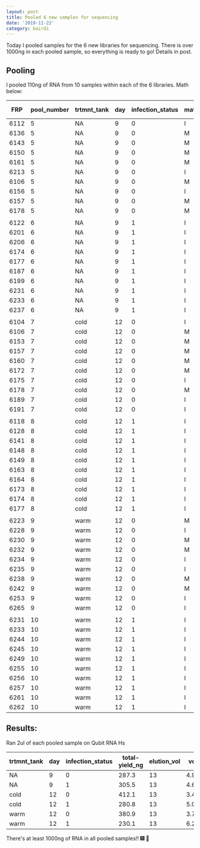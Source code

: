 ```yaml
---
layout: post
title: Pooled 6 new samples for sequencing 
date: '2019-11-22'
category: bairdi
---
```

Today I pooled samples for the 6 new libraries for sequencing. There is over 1000ng in each pooled sample, so everything is ready to go! Details in post. 

## Pooling
I pooled 110ng of RNA from 10 samples within each of the 6 libraries. Math below: 

| FRP  | pool_number | trtmnt_tank | day | infection_status | maturity | tube_number | total-yield_ng | elution_vol | vol_for_pool |
|------|-------------|-------------|-----|------------------|----------|-------------|----------------|-------------|--------------|
| 6112 | 5           | NA          | 9   | 0                | I        | 28          | 287.3          | 13          | 4.977        |
| 6136 | 5           | NA          | 9   | 0                | M        | 91          | 204.1          | 13          | 7.006        |
| 6143 | 5           | NA          | 9   | 0                | M        | 10          | 297.7          | 13          | 4.803        |
| 6150 | 5           | NA          | 9   | 0                | M        | 119         | 419.9          | 13          | 3.406        |
| 6161 | 5           | NA          | 9   | 0                | M        | 53          | 405.6          | 13          | 3.526        |
| 6213 | 5           | NA          | 9   | 0                | I        | 108         | 176.8          | 13          | 8.088        |
| 6106 | 5           | NA          | 9   | 0                | M        | 5           | 174.2          | 13          | 8.209        |
| 6156 | 5           | NA          | 9   | 0                | I        | 24          | 366.6          | 13          | 3.901        |
| 6157 | 5           | NA          | 9   | 0                | M        | 169         | 365.3          | 13          | 3.915        |
| 6178 | 5           | NA          | 9   | 0                | M        | 124         | 296.4          | 13          | 4.825        |
|      |             |             |     |                  |          |             |                |             |              |
| 6122 | 6           | NA          | 9   | 1                | I        | 133         | 305.5          | 13          | 4.681        |
| 6201 | 6           | NA          | 9   | 1                | I        | 163         | 211.9          | 13          | 6.748        |
| 6206 | 6           | NA          | 9   | 1                | I        | 103         | 208            | 13          | 6.875        |
| 6174 | 6           | NA          | 9   | 1                | I        | 20          | 360.1          | 13          | 3.971        |
| 6177 | 6           | NA          | 9   | 1                | I        | 54          | 327.6          | 13          | 4.365        |
| 6187 | 6           | NA          | 9   | 1                | I        | 158         | 241.8          | 13          | 5.914        |
| 6199 | 6           | NA          | 9   | 1                | I        | 151         | 241.8          | 13          | 5.914        |
| 6231 | 6           | NA          | 9   | 1                | I        | 102         | 188.5          | 13          | 7.586        |
| 6233 | 6           | NA          | 9   | 1                | I        | 117         | 300.3          | 13          | 4.762        |
| 6237 | 6           | NA          | 9   | 1                | I        | 17          | 226.2          | 13          | 6.322        |
|      |             |             |     |                  |          |             |                |             |              |
| 6104 | 7           | cold        | 12  | 0                | I        | 259         | 412.1          | 13          | 3.470        |
| 6106 | 7           | cold        | 12  | 0                | M        | 241         | 169            | 13          | 8.462        |
| 6153 | 7           | cold        | 12  | 0                | M        | 209         | 315.9          | 13          | 4.527        |
| 6157 | 7           | cold        | 12  | 0                | M        | 224         | 249.6          | 13          | 5.729        |
| 6160 | 7           | cold        | 12  | 0                | M        | 238         | 494            | 13          | 2.895        |
| 6172 | 7           | cold        | 12  | 0                | M        | 316         | 373.1          | 13          | 3.833        |
| 6175 | 7           | cold        | 12  | 0                | I        | 246         | 269.1          | 13          | 5.314        |
| 6178 | 7           | cold        | 12  | 0                | M        | 218         | 162.5          | 13          | 8.800        |
| 6189 | 7           | cold        | 12  | 0                | I        | 216         | 577.2          | 13          | 2.477        |
| 6191 | 7           | cold        | 12  | 0                | I        | 227         | 234            | 13          | 6.111        |
|      |             |             |     |                  |          |             |                |             |              |
| 6118 | 8           | cold        | 12  | 1                | I        | 240         | 280.8          | 13          | 5.093        |
| 6128 | 8           | cold        | 12  | 1                | I        | 231         | 492.7          | 13          | 2.902        |
| 6141 | 8           | cold        | 12  | 1                | I        | 249         | 241.8          | 13          | 5.914        |
| 6148 | 8           | cold        | 12  | 1                | I        | 213         | 442            | 13          | 3.235        |
| 6149 | 8           | cold        | 12  | 1                | I        | 226         | 340.6          | 13          | 4.198        |
| 6163 | 8           | cold        | 12  | 1                | I        | 228         | 364            | 13          | 3.929        |
| 6164 | 8           | cold        | 12  | 1                | I        | 257         | 353.6          | 13          | 4.044        |
| 6173 | 8           | cold        | 12  | 1                | I        | 210         | 432.9          | 13          | 3.303        |
| 6174 | 8           | cold        | 12  | 1                | I        | 233         | 457.6          | 13          | 3.125        |
| 6177 | 8           | cold        | 12  | 1                | I        | 250         | 410.8          | 13          | 3.481        |
|      |             |             |     |                  |          |             |                |             |              |
| 6223 | 9           | warm        | 12  | 0                | M        | 270         | 380.9          | 13          | 3.754        |
| 6228 | 9           | warm        | 12  | 0                | I        | 290         | 370.5          | 13          | 3.860        |
| 6230 | 9           | warm        | 12  | 0                | M        | 292         | 223.6          | 13          | 6.395        |
| 6232 | 9           | warm        | 12  | 0                | M        | 286         | 663            | 13          | 2.157        |
| 6234 | 9           | warm        | 12  | 0                | I        | 263         | 345.8          | 13          | 4.135        |
| 6235 | 9           | warm        | 12  | 0                | I        | 297         | 531.7          | 13          | 2.689        |
| 6238 | 9           | warm        | 12  | 0                | M        | 375         | 301.6          | 13          | 4.741        |
| 6242 | 9           | warm        | 12  | 0                | M        | 377         | 289.9          | 13          | 4.933        |
| 6253 | 9           | warm        | 12  | 0                | I        | 275         | 387.4          | 13          | 3.691        |
| 6265 | 9           | warm        | 12  | 0                | I        | 282         | 317.2          | 13          | 4.508        |
|      |             |             |     |                  |          |             |                |             |              |
| 6231 | 10          | warm        | 12  | 1                | I        | 278         | 230.1          | 13          | 6.215        |
| 6233 | 10          | warm        | 12  | 1                | I        | 371         | 370.5          | 13          | 3.860        |
| 6244 | 10          | warm        | 12  | 1                | I        | 284         | 358.8          | 13          | 3.986        |
| 6245 | 10          | warm        | 12  | 1                | I        | 365         | 481            | 13          | 2.973        |
| 6249 | 10          | warm        | 12  | 1                | I        | 279         | 461.5          | 13          | 3.099        |
| 6255 | 10          | warm        | 12  | 1                | I        | 262         | 536.9          | 13          | 2.663        |
| 6256 | 10          | warm        | 12  | 1                | I        | 283         | 247            | 13          | 5.789        |
| 6257 | 10          | warm        | 12  | 1                | I        | 363         | 269.1          | 13          | 5.314        |
| 6261 | 10          | warm        | 12  | 1                | I        | 273         | 469.3          | 13          | 3.047        |
| 6262 | 10          | warm        | 12  | 1                | I        | 289         | 352.3          | 13          | 4.059        |

## Results: 
Ran 2ul of each pooled sample on Qubit RNA Hs

| trtmnt_tank | day | infection_status | total-yield_ng | elution_vol | vol_for_pool | total_vol_ul | qubit_vol_ul | qubit_sample_ng | total_ng_RNA_pool | final_sample_vol |
|-------------|-----|------------------|----------------|-------------|--------------|--------------|--------------|-----------------|-------------------|------------------|
| NA          | 9   | 0                | 287.3          | 13          | 4.977375566  | 52.65550411  | 2            | 21              | 1063.765586       | 50.65550411      |
| NA          | 9   | 1                | 305.5          | 13          | 4.680851064  | 57.13842355  | 2            | 21.5            | 1185.476106       | 55.13842355      |
| cold        | 12  | 0                | 412.1          | 13          | 3.470031546  | 51.61757335  | 2            | 23.6            | 1170.974731       | 49.61757335      |
| cold        | 12  | 1                | 280.8          | 13          | 5.092592593  | 39.22471819  | 2            | 27.2            | 1012.512335       | 37.22471819      |
| warm        | 12  | 0                | 380.9          | 13          | 3.754266212  | 40.86453844  | 2            | 26.9            | 1045.456084       | 38.86453844      |
| warm        | 12  | 1                | 230.1          | 13          | 6.214689266  | 41.00446376  | 2            | 26.3            | 1025.817397       | 39.00446376      |

There's at least 1000ng of RNA in all pooled samples!! :fireworks: :tada:         

